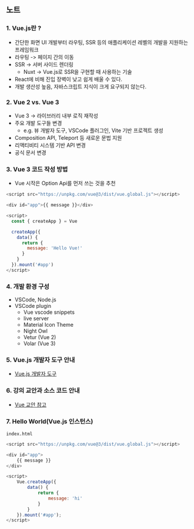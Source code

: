 ## 노트

### 1. Vue.js란 ?
* 간단한 화면 UI 개발부터 라우팅, SSR 등의 애플리케이션 레벨의 개발을 지원하는 프레임워크
* 라우팅 -> 페이지 간의 이동
* SSR -> 서버 사이드 렌더링
    * Nuxt -> Vue.js로 SSR을 구현할 때 사용하는 기술
* React에 비해 진입 장벽이 낮고 쉽게 배울 수 있다.
* 개발 생산성 높음, 자바스크립트 지식이 크게 요구되지 않는다.

### 2. Vue 2 vs. Vue 3
* Vue 3 -> 라이브러리 내부 로직 재작성
* 주요 개발 도구들 변경
    * e.g. 뷰 개발자 도구, VSCode 플러그인, Vite 기반 프로젝트 생성
* Composition API, Teleport 등 새로운 문법 지원
* 리액티비티 시스템 기반 API 변경
* 공식 문서 변경

### 3. Vue 3 코드 작성 방법
* Vue 시작은 Option Api를 먼저 쓰는 것을 추천

```javascript
<script src="https://unpkg.com/vue@3/dist/vue.global.js"></script>

<div id="app">{{ message }}</div>

<script>
  const { createApp } = Vue

  createApp({
    data() {
      return {
        message: 'Hello Vue!'
      }
    }
  }).mount('#app')
</script>
```

### 4. 개발 환경 구성
* VSCode, Node.js
* VSCode plugin
    * Vue vscode snippets
    * live server
    * Material Icon Theme
    * Night Owl
    * Vetur (Vue 2)
    * Volar (Vue 3)

### 5. Vue.js 개발자 도구 안내

* [Vue.js 개발자 도구](https://chromewebstore.google.com/detail/vuejs-devtools/nhdogjmejiglipccpnnnanhbledajbpd)

### 6. 강의 교안과 소스 코드 안내
* [Vue 교안 참고](https://joshua1988.github.io/vue-camp/)

### 7. Hello World(Vue.js 인스턴스)

`index.html`

```javascript
<script src="https://unpkg.com/vue@3/dist/vue.global.js"></script>

<div id="app">
    {{ message }}
</div>

<script>
    Vue.createApp({
        data() {
            return {
                message: 'hi'
            }
        }
    }).mount('#app');
</script>
```